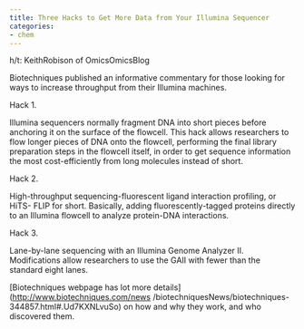 ```yaml
---
title: Three Hacks to Get More Data from Your Illumina Sequencer
categories:
- chem
---
```

h/t: KeithRobison of OmicsOmicsBlog
<!--more-->

Biotechniques published an informative commentary for those looking for ways
to increase throughput from their Illumina machines.

>

Hack 1.

Illumina sequencers normally fragment DNA into short pieces before anchoring
it on the surface of the flowcell. This hack allows researchers to flow longer
pieces of DNA onto the flowcell, performing the final library preparation
steps in the flowcell itself, in order to get sequence information the most
cost-efficiently from long molecules instead of short.

Hack 2.

High-throughput sequencing-fluorescent ligand interaction profiling, or HiTS-
FLIP for short. Basically, adding fluorescently-tagged proteins directly to an
Illumina flowcell to analyze protein-DNA interactions.

Hack 3.

Lane-by-lane sequencing with an Illumina Genome Analyzer II. Modifications
allow researchers to use the GAII with fewer than the standard eight lanes.

[Biotechniques webpage has lot more details](http://www.biotechniques.com/news
/biotechniquesNews/biotechniques-344857.html#.Ud7KXNLvuSo) on how and why they
work, and who discovered them.

